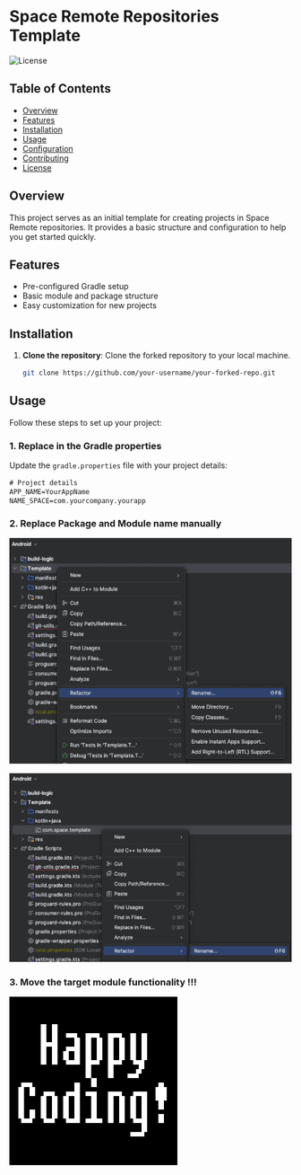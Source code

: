 # Space Remote Repositories Template

![License](https://img.shields.io/badge/license-MIT-blue.svg)

## Table of Contents

- [Overview](#overview)
- [Features](#features)
- [Installation](#installation)
- [Usage](#usage)
- [Configuration](#configuration)
- [Contributing](#contributing)
- [License](#license)

## Overview

This project serves as an initial template for creating projects in Space Remote repositories. It provides a basic structure and configuration to help you get started quickly.

## Features

- Pre-configured Gradle setup
- Basic module and package structure
- Easy customization for new projects

## Installation

1. **Clone the repository**: Clone the forked repository to your local machine.
    ```sh
    git clone https://github.com/your-username/your-forked-repo.git
    ```

## Usage

Follow these steps to set up your project:

### 1. Replace in the Gradle properties

Update the `gradle.properties` file with your project details:

```properties
# Project details
APP_NAME=YourAppName
NAME_SPACE=com.yourcompany.yourapp
```
### 2. Replace Package and Module name manually

![img.png](img.png)

![img_1.png](img_1.png)

### 3. Move the target module functionality !!!

![img_3.png](img_3.png)
